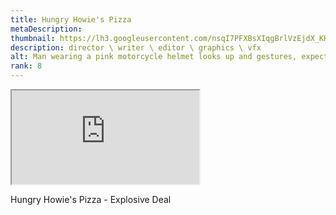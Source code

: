 ```yaml
---
title: Hungry Howie's Pizza
metaDescription: 
thumbnail: https://lh3.googleusercontent.com/nsqI7PFXBsXIqgBrlVzEjdX_KHQ_zLe-zbuF_XW6wekEh-WOenCK29kIv4pO9-loI1Zso7esuwmqDsFabxEsM1CSSRZ6KY5oU6hFrjxuYw2zE5ieJSuZfzkoGxroa-GcI0sc-HQNcA=w2400
description: director \ writer \ editor \ graphics \ vfx
alt: Man wearing a pink motorcycle helmet looks up and gestures, expecting something to happen
rank: 8
---
```



<iframe src="https://www.youtube.com/embed/F2CO7rrBp5c" class="youtube-iframe"></iframe>

Hungry Howie's Pizza - Explosive Deal
